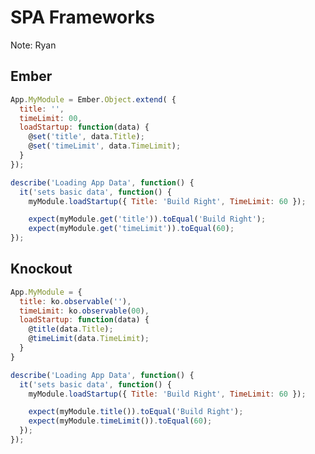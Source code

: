 
<!-- .slide: class="dark" data-background="#1e1e1e" -->

# SPA Frameworks
Note: Ryan


## Ember

```javascript
App.MyModule = Ember.Object.extend( {
  title: '',
  timeLimit: 00,
  loadStartup: function(data) {
    @set('title', data.Title);
    @set('timeLimit', data.TimeLimit);
  }
});
```

```javascript
describe('Loading App Data', function() {
  it('sets basic data', function() {
    myModule.loadStartup({ Title: 'Build Right', TimeLimit: 60 });

    expect(myModule.get('title')).toEqual('Build Right');
    expect(myModule.get('timeLimit')).toEqual(60);
});
```


## Knockout
```javascript
App.MyModule = {
  title: ko.observable(''),
  timeLimit: ko.observable(00),
  loadStartup: function(data) {
    @title(data.Title);
    @timeLimit(data.TimeLimit);
  }
}
```

```javascript
describe('Loading App Data', function() {
  it('sets basic data', function() {
    myModule.loadStartup({ Title: 'Build Right', TimeLimit: 60 });

    expect(myModule.title()).toEqual('Build Right');
    expect(myModule.timeLimit()).toEqual(60);
  });
});
```
